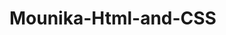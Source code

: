 # Mounika-Html-and-CSS
<!DOCTYPE html>
<html>
<head>
    <title>Registration Form</title>
    <meta charset="utf-8">
    <meta name="viewport" content="width=device-width, initial-scale=1">
    <link rel="stylesheet" href="https://maxcdn.bootstrapcdn.com/bootstrap/4.3.1/css/bootstrap.min.css">
    <script src="https://ajax.googleapis.com/ajax/libs/jquery/3.3.1/jquery.min.js"></script>
    <script src="https://cdnjs.cloudflare.com/ajax/libs/popper.js/1.14.7/umd/popper.min.js"></script>
    <script src="https://maxcdn.bootstrapcdn.com/bootstrap/4.3.1/js/bootstrap.min.js"></script>
    <link rel="stylesheet" href="login.css">
    <style>
        .text1
        {
            color:red;
        }
        .text2
        {
            color:green;
        }
    </style>
    <script>
        $(document).ready(function(){
            $("#reg").submit(function(e){
                e.preventDefault();
                var email=$("#email").val();
                var password=$("#pass").val();
                if(email=="")
                {
                    $("#msg5").html("Enter Your email");
                }
                else if(password=="")
                {
                    $("#msg5").html("Enter Your password");
                }
                else
                {
                    $("#msg5").html("Success");
                    m.reset();

                }
            });
        });
    </script>
</head>
<body>
<div class="container ">
    <div class="jumbotron div1">
        <form action="" id="reg" class="form-vertical">
            <div class="form-group">
                <label>Email:</label>
                <input type="email" class="form-control" id="email">
                <p id="msg2"></p>
            </div>
            <div class="form-group">
                <label>Password:</label>
                <input type="password" class="form-control" id="pass">
                <p id="msg3"></p>
                <input type="submit" value="submit()" class="btn btn-success">
                <p id="msg4"></p>
            </div>
            <p id="msg5"></p>
        </form>
        <hr>
        <center>
            <a href="registration.html" class="btn btn-success">Create New Account</a>
        </center>
    </div>
</div>
</body>
